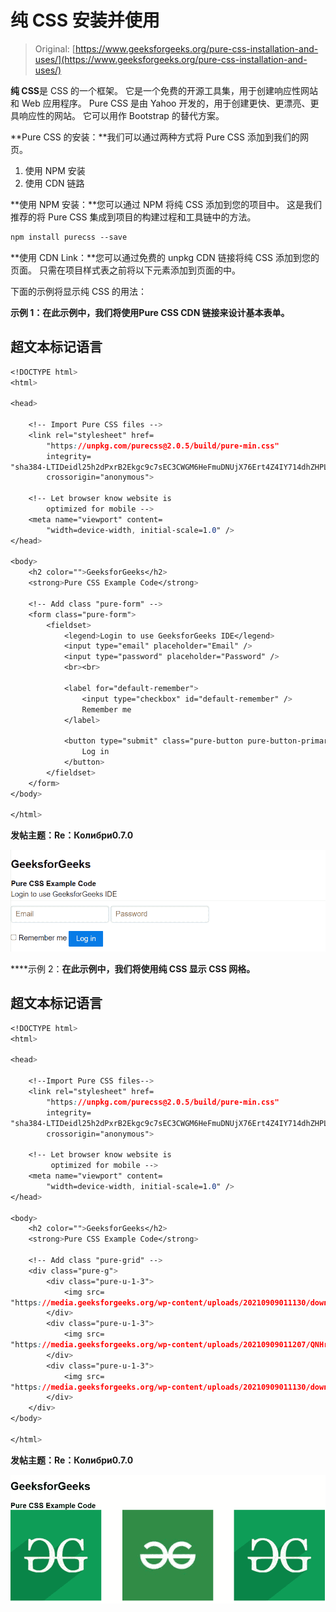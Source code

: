 # 纯 CSS 安装并使用

> Original: [https://www.geeksforgeeks.org/pure-css-installation-and-uses/](https://www.geeksforgeeks.org/pure-css-installation-and-uses/)

**纯 CSS**是 CSS 的一个框架。 它是一个免费的开源工具集，用于创建响应性网站和 Web 应用程序。 Pure CSS 是由 Yahoo 开发的，用于创建更快、更漂亮、更具响应性的网站。 它可以用作 Bootstrap 的替代方案。

**Pure CSS 的安装：**我们可以通过两种方式将 Pure CSS 添加到我们的网页。

1.  使用 NPM 安装
2.  使用 CDN 链路

**使用 NPM 安装：**您可以通过 NPM 将纯 CSS 添加到您的项目中。 这是我们推荐的将 Pure CSS 集成到项目的构建过程和工具链中的方法。

```css
npm install purecss --save
```

**使用 CDN Link：**您可以通过免费的 unpkg CDN 链接将纯 CSS 添加到您的页面。 只需在项目样式表之前将以下<link>元素添加到页面的<head>中。

> <link rel="”stylesheet”" href="”https://unpkg.com/purecss@2.0.5/build/pure-min.css”" integrity="”sha384-LTIDeidl25h2dPxrB2Ekgc9c7sEC3CWGM6HeFmuDNUjX76Ert4Z4IY714dhZHPLd”" crossorigin="”anonymous”">

下面的示例将显示纯 CSS 的用法：

**示例 1：**在此示例中，我们将使用**Pure CSS CDN 链接来设计基本表单。**

## **超文本标记语言**

```css
<!DOCTYPE html>
<html>

<head>

    <!-- Import Pure CSS files -->
    <link rel="stylesheet" href=
        "https://unpkg.com/purecss@2.0.5/build/pure-min.css"
        integrity=
"sha384-LTIDeidl25h2dPxrB2Ekgc9c7sEC3CWGM6HeFmuDNUjX76Ert4Z4IY714dhZHPLd"
        crossorigin="anonymous">

    <!-- Let browser know website is
        optimized for mobile -->
    <meta name="viewport" content=
        "width=device-width, initial-scale=1.0" />
</head>

<body>
    <h2 color="">GeeksforGeeks</h2>
    <strong>Pure CSS Example Code</strong>

    <!-- Add class "pure-form" -->
    <form class="pure-form">
        <fieldset>
            <legend>Login to use GeeksforGeeks IDE</legend>
            <input type="email" placeholder="Email" />
            <input type="password" placeholder="Password" />
            <br><br>

            <label for="default-remember">
                <input type="checkbox" id="default-remember" />
                Remember me
            </label>

            <button type="submit" class="pure-button pure-button-primary">
                Log in
            </button>
        </fieldset>
    </form>
</body>

</html>
```

**发帖主题：Re：Колибри0.7.0**

**![](img/d1c70f385381a0698970a71bb47e1a19.png)**

****示例 2：**在此示例中，我们将使用纯 CSS 显示 CSS 网格。**

## **超文本标记语言**

```css
<!DOCTYPE html>
<html>

<head>

    <!--Import Pure CSS files-->
    <link rel="stylesheet" href=
        "https://unpkg.com/purecss@2.0.5/build/pure-min.css"
        integrity=
"sha384-LTIDeidl25h2dPxrB2Ekgc9c7sEC3CWGM6HeFmuDNUjX76Ert4Z4IY714dhZHPLd"
        crossorigin="anonymous">

    <!-- Let browser know website is
         optimized for mobile -->
    <meta name="viewport" content=
        "width=device-width, initial-scale=1.0" />
</head>

<body>
    <h2 color="">GeeksforGeeks</h2>
    <strong>Pure CSS Example Code</strong>

    <!-- Add class "pure-grid" -->
    <div class="pure-g">
        <div class="pure-u-1-3">
            <img src=
"https://media.geeksforgeeks.org/wp-content/uploads/20210909011130/download312-200x200.png" />
        </div>
        <div class="pure-u-1-3">
            <img src=
"https://media.geeksforgeeks.org/wp-content/uploads/20210909011207/QNHrwL2q-200x200.jpg" />
        </div>
        <div class="pure-u-1-3">
            <img src=
"https://media.geeksforgeeks.org/wp-content/uploads/20210909011130/download312-200x200.png" />
        </div>
    </div>
</body>

</html>
```

**发帖主题：Re：Колибри0.7.0**

**![](img/905bc041e8861fe49bf697806695dd0c.png)**
